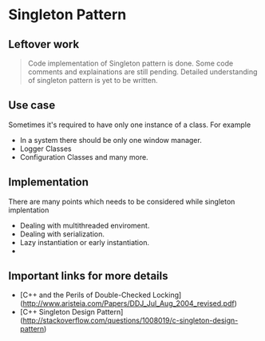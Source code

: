 # Singleton Pattern


## Leftover work
>Code implementation of Singleton pattern is done.
>Some code comments and explainations are still pending.
>Detailed understanding of singleton pattern is yet to be written.

## Use case
Sometimes it's required to have only one instance of a class. For example
- In a system there should be only one window manager.
- Logger Classes
- Configuration Classes and many more.

## Implementation
There are many points which needs to be considered while singleton implentation
- Dealing with multithreaded enviroment.
- Dealing with serialization.
- Lazy instantiation or early instantiation.
- 
## Important links for more details
- [C++ and the Perils of Double-Checked Locking] (http://www.aristeia.com/Papers/DDJ_Jul_Aug_2004_revised.pdf)
- [C++ Singleton Design Pattern] (http://stackoverflow.com/questions/1008019/c-singleton-design-pattern)


